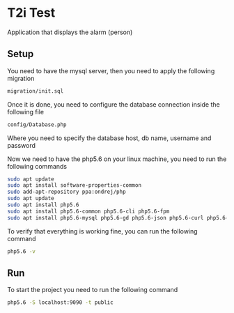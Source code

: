 # T2i Test

Application that displays the alarm (person)

## Setup

You need to have the mysql server, then you need to apply the following migration

```bash
migration/init.sql
```

Once it is done, you need to configure the database connection inside the following file

```bash
config/Database.php
```

Where you need to specify the database host, db name, username and password

Now we need to have the php5.6 on your linux machine, you need to run the following commands
```bash
sudo apt update
sudo apt install software-properties-common
sudo add-apt-repository ppa:ondrej/php
sudo apt update
sudo apt install php5.6
sudo apt install php5.6-common php5.6-cli php5.6-fpm
sudo apt install php5.6-mysql php5.6-gd php5.6-json php5.6-curl php5.6-zip php5.6-mbstring php5.6-xml php5.6-bcmath
```

To verify that everything is working fine, you can run the following command
```bash
php5.6 -v
```

## Run

To start the project you need to run the following command
```bash
php5.6 -S localhost:9090 -t public 
```